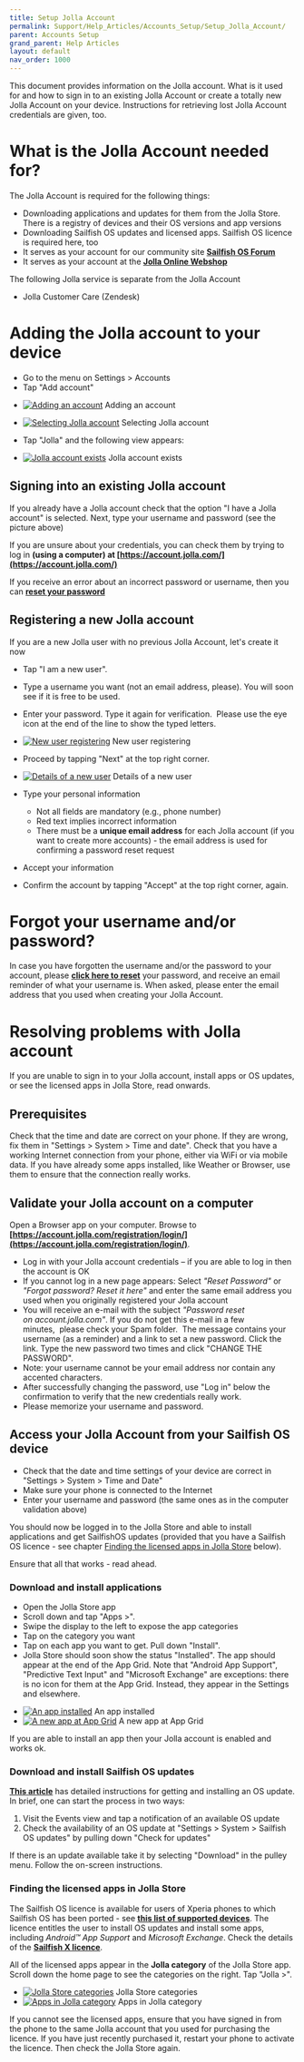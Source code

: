 ```yaml
---
title: Setup Jolla Account
permalink: Support/Help_Articles/Accounts_Setup/Setup_Jolla_Account/
parent: Accounts Setup
grand_parent: Help Articles
layout: default
nav_order: 1000
---
```


This document provides information on the Jolla account. What is it used for and how to sign in to an existing Jolla Account or create a totally new Jolla Account on your device. Instructions for retrieving lost Jolla Account credentials are given, too.


# What is the Jolla Account needed for?

The Jolla Account is required for the following things:

* Downloading applications and updates for them from the Jolla Store. There is a registry of devices and their OS versions and app versions
* Downloading Sailfish OS updates and licensed apps. Sailfish OS licence is required here, too
* It serves as your account for our community site **[Sailfish OS Forum](https://forum.sailfishos.org/)**
* It serves as your account at the **[Jolla Online Webshop](https://shop.jolla.com)**

The following Jolla service is separate from the Jolla Account

* Jolla Customer Care (Zendesk)



# Adding the Jolla account to your device


* Go to the menu on Settings > Accounts
* Tap "Add account"

<div class="flex-images" markdown="1">

* <a href="New-account.png"><img src="New-account.png" alt="Adding an account"></a>
  <span class="md_figcaption">
    Adding an account
  </span>
</div>

<div class="flex-images" markdown="1">

* <a href="Jolla-account.png"><img src="Jolla-account.png" alt="Selecting Jolla account"></a>
  <span class="md_figcaption">
    Selecting Jolla account
  </span>
</div>

* Tap "Jolla" and the following view appears:

<div class="flex-images" markdown="1">

* <a href="Existing-account.png"><img src="Existing-account.png" alt="Jolla account exists"></a>
  <span class="md_figcaption">
    Jolla account exists
  </span>
</div>



## Signing into an existing Jolla account


If you already have a Jolla account check that the option "I have a Jolla account" is selected.
Next, type your username and password (see the picture above)

If you are unsure about your credentials, you can check them by trying to log in **(using a computer) at [https://account.jolla.com/](https://account.jolla.com/)**

If you receive an error about an incorrect password or username, then you can **[reset your password](https://account.jolla.com/registration/password/reset/)**



## Registering a new Jolla account


If you are a new Jolla user with no previous Jolla Account, let's create it now

* Tap "I am a new user".
* Type a username you want (not an email address, please). You will soon see if it is free to be used.

* Enter your password. Type it again for verification.  Please use the eye icon at the end of the line to show the typed letters.

<div class="flex-images" markdown="1">

* <a href="New-user.png"><img src="New-user.png" alt="New user registering"></a>
  <span class="md_figcaption">
    New user registering
  </span>
</div>


* Proceed by tapping "Next" at the top right corner.

<div class="flex-images" markdown="1">

* <a href="New-user-details.png"><img src="New-user-details.png" alt="Details of a new user"></a>
  <span class="md_figcaption">
    Details of a new user
  </span>
</div>

* Type your personal information
   * Not all fields are mandatory (e.g., phone number)
   * Red text implies incorrect information
   * There must be a **unique email address** for each Jolla account (if you want to create more accounts) - the email address is used for confirming a password reset request

* Accept your information
* Confirm the account by tapping "Accept" at the top right corner, again.



# Forgot your username and/or password?

In case you have forgotten the username and/or the password to your account, please **[click here to reset](https://account.jolla.com/registration/password/reset/)** your password, and receive an email reminder of what your username is.
When asked, please enter the email address that you used when creating your Jolla Account.






# Resolving problems with Jolla account

If you are unable to sign in to your Jolla account, install apps or OS updates, or see the licensed apps in Jolla Store, read onwards.

## Prerequisites

Check that the time and date are correct on your phone. If they are wrong, fix them in "Settings > System > Time and date".
Check that you have a working Internet connection from your phone, either via WiFi or via mobile data. If you have already some apps installed, like Weather or Browser, use them to ensure that the connection really works.


## Validate your Jolla account on a computer

Open a Browser app on your computer. Browse to **[https://account.jolla.com/registration/login/](https://account.jolla.com/registration/login/)**.

* Log in with your Jolla account credentials – if you are able to log in then the account is OK
* If you cannot log in a new page appears: Select _"Reset Password"_ or _"Forgot password? Reset it here"_ and enter the same email address you used when you originally registered your Jolla account
* You will receive an e-mail with the subject _"Password reset on account.jolla.com"_. If you do not get this e-mail in a few minutes,  please check your Spam folder.  The message contains your username (as a reminder) and a link to set a new password. Click the link. Type the new password two times and click "CHANGE THE PASSWORD".
* Note: your username cannot be your email address nor contain any accented characters.
* After successfully changing the password, use "Log in" below the confirmation to verify that the new credentials really work.
* Please memorize your username and password.

## Access your Jolla Account from your Sailfish OS device

* Check that the date and time settings of your device are correct in "Settings > System > Time and Date"
* Make sure your phone is connected to the Internet
* Enter your username and password (the same ones as in the computer validation above)

You should now be logged in to the Jolla Store and able to install applications and get SailfishOS updates (provided that you have a Sailfish OS licence - see chapter [Finding the licensed apps in Jolla Store](#finding-the-licensed-apps-in-Jolla-Store) below).

Ensure that all that works - read ahead.

### Download and install applications

* Open the Jolla Store app
* Scroll down and tap "Apps >".
* Swipe the display to the left to expose the app categories
* Tap on the category you want
* Tap on each app you want to get. Pull down "Install".
* Jolla Store should soon show the status "Installed". The app should appear at the end of the App Grid. Note that "Android App Support", "Predictive Text Input" and "Microsoft Exchange" are exceptions: there is no icon for them at the App Grid. Instead, they appear in the Settings and elsewhere.

<div class="flex-images" markdown="1">

* <a href="JollaStore_app_installed.png"><img src="JollaStore_app_installed.png" alt="An app installed"></a>
  <span class="md_figcaption">
    An app installed
  </span>
* <a href="AppGrid_app_installed.png"><img src="AppGrid_app_installed.png" alt="A new app at App Grid"></a>
  <span class="md_figcaption">
    A new app at App Grid
  </span>
</div>

If you are able to install an app then your Jolla account is enabled and works ok.

### Download and install Sailfish OS updates

**[This article](/Support/Help_Articles/Updating_Sailfish_OS/)** has detailed instructions for getting and installing an OS update. In brief, one can start the process in two ways:

1.  Visit the Events view and tap a notification of an available OS update
2.  Check the availability of an OS update at "Settings > System > Sailfish OS updates" by pulling down "Check for updates"

If there is an update available take it by selecting "Download" in the pulley menu. Follow the on-screen instructions.

### Finding the licensed apps in Jolla Store

The Sailfish OS licence is available for users of Xperia phones to which Sailfish OS has been ported - see **[this list of supported devices](/Support/Supported_Devices/)**. The licence entitles the user to install OS updates and install some apps, including _Android™ App Support_ and _Microsoft Exchange_. Check the details of the **[Sailfish X licence](/Support/Help_Articles/Sailfish_X_Licence/)**.

All of the licensed apps appear in the **Jolla category** of the Jolla Store app. Scroll down the home page to see the categories on the right. Tap "Jolla >".

<div class="flex-images" markdown="1">

* <a href="JollaStore_categories.png"><img src="JollaStore_categories.png" alt="Jolla Store categories"></a>
  <span class="md_figcaption">
    Jolla Store categories
  </span>
* <a href="AppGrid_app_installed.png"><img src="AppGrid_app_installed.png" alt="Apps in Jolla category"></a>
  <span class="md_figcaption">
    Apps in Jolla category
  </span>
</div>

If you cannot see the licensed apps, ensure that you have signed in from the phone to the same Jolla account that you used for purchasing the licence. If you have just recently purchased it, restart your phone to activate the licence. Then check the Jolla Store again.


